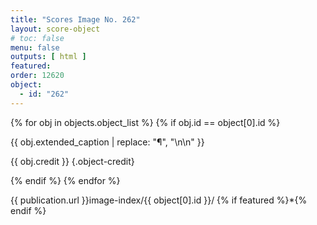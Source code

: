 ```yaml
---
title: "Scores Image No. 262"
layout: score-object
# toc: false
menu: false
outputs: [ html ]
featured: 
order: 12620
object:
  - id: "262"
---
```


{% for obj in objects.object_list %}
{% if obj.id == object[0].id %}

{{ obj.extended_caption | replace: "¶", "\n\n" }}

{{ obj.credit }} {.object-credit}

{% endif %}
{% endfor %}

<div class="object-credit object-url is-print-only">

{{ publication.url }}image-index/{{ object[0].id }}/ {% if featured %}*{% endif %}

</div>
